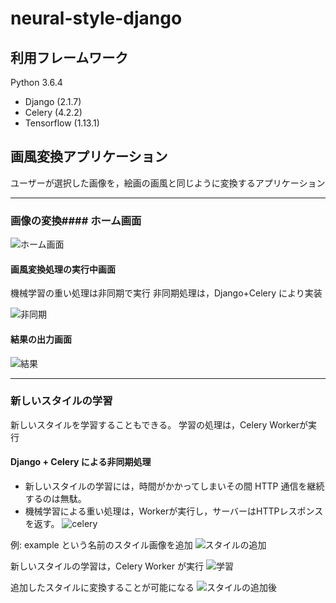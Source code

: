 # neural-style-django

## 利用フレームワーク
Python 3.6.4
* Django (2.1.7)
* Celery (4.2.2)
* Tensorflow (1.13.1)

## 画風変換アプリケーション
ユーザーが選択した画像を，絵画の画風と同じように変換するアプリケーション

___
### 画像の変換#### ホーム画面 

![ホーム画面](https://github.com/natsu-summer72/neural-style/blob/master/example/home.png)


#### 画風変換処理の実行中画面

機械学習の重い処理は非同期で実行
非同期処理は，Django+Celery により実装

![非同期](https://github.com/natsu-summer72/neural-style/blob/master/example/async.png)

#### 結果の出力画面
![結果](https://github.com/natsu-summer72/neural-style/blob/master/example/result.png)

___
### 新しいスタイルの学習
新しいスタイルを学習することもできる。
学習の処理は，Celery Workerが実行

#### Django + Celery による非同期処理
  * 新しいスタイルの学習には，時間がかかってしまいその間 HTTP 通信を継続するのは無駄。
  * 機械学習による重い処理は，Workerが実行し，サーバーはHTTPレスポンスを返す。
![celery](https://github.com/natsu-summer72/neural-style/blob/master/example/celery.png)

例: example という名前のスタイル画像を追加
![スタイルの追加](https://github.com/natsu-summer72/neural-style/blob/master/example/learn_home.png)

新しいスタイルの学習は，Celery Worker が実行
![学習](https://github.com/natsu-summer72/neural-style/blob/master/example/learning.png)

追加したスタイルに変換することが可能になる
![スタイルの追加後](https://github.com/natsu-summer72/neural-style/blob/master/example/finish_learning.png)


